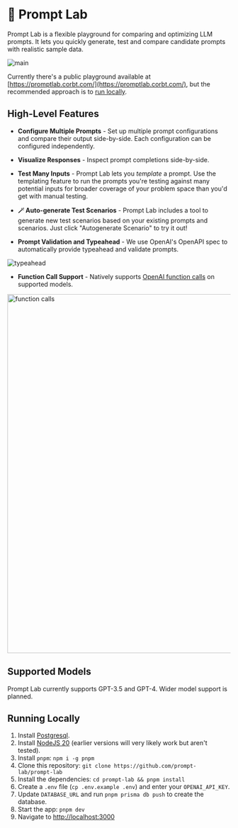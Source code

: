 # 🧪 Prompt Lab 

Prompt Lab is a flexible playground for comparing and optimizing LLM prompts. It lets you quickly generate, test and compare candidate prompts with realistic sample data.

![main](https://github.com/corbt/prompt-lab/assets/176426/bc5ceb5d-b898-4710-8d62-af622c0d2d19)

Currently there's a public playground available at [https://promptlab.corbt.com/](https://promptlab.corbt.com/), but the recommended approach is to [run locally](#running-locally).

## High-Level Features

 - **Configure Multiple Prompts** - Set up multiple prompt configurations and compare their output side-by-side. Each configuration can be configured independently.

 - **Visualize Responses** - Inspect prompt completions side-by-side.

 - **Test Many Inputs** - Prompt Lab lets you *template* a prompt. Use the templating feature to run the prompts you're testing against many potential inputs for broader coverage of your problem space than you'd get with manual testing.

 - **🪄 Auto-generate Test Scenarios** - Prompt Lab includes a tool to generate new test scenarios based on your existing prompts and scenarios. Just click "Autogenerate Scenario" to try it out!

 - **Prompt Validation and Typeahead** - We use OpenAI's OpenAPI spec to automatically provide typeahead and validate prompts.

![typeahead](https://github.com/corbt/prompt-lab/assets/176426/d475d88e-473a-4e7d-b20a-a1e7ed097c3e)

 - **Function Call Support** - Natively supports [OpenAI function calls](https://openai.com/blog/function-calling-and-other-api-updates) on supported models.

<img width="811" alt="function calls" src="https://github.com/corbt/prompt-lab/assets/176426/48ad13fe-af2f-4294-bf32-62015597fd9b">

## Supported Models
Prompt Lab currently supports GPT-3.5 and GPT-4. Wider model support is planned.

## Running Locally

1. Install [Postgresql](https://www.postgresql.org/download/).
2. Install [NodeJS 20](https://nodejs.org/en/download/current) (earlier versions will very likely work but aren't tested).
3. Install `pnpm`: `npm i -g pnpm`
4. Clone this repository: `git clone https://github.com/prompt-lab/prompt-lab`
5. Install the dependencies: `cd prompt-lab && pnpm install`
6. Create a `.env` file (`cp .env.example .env`) and enter your `OPENAI_API_KEY`.
7. Update `DATABASE_URL` and run `pnpm prisma db push` to create the database.
8. Start the app: `pnpm dev`
9. Navigate to [http://localhost:3000](http://localhost:3000)
